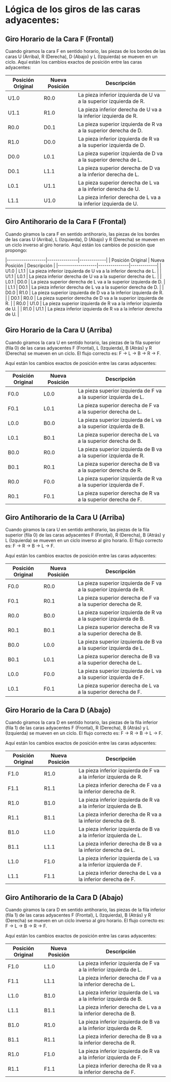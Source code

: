 # Lógica de los giros de las caras adyacentes:

## Giro Horario de la Cara F (Frontal)
Cuando giramos la cara F en sentido horario, las piezas de los bordes de las caras U (Arriba), R (Derecha), D (Abajo) y L (Izquierda) se mueven en un ciclo. Aquí están los cambios exactos de posición entre las caras adyacentes:

| Posición Original | Nueva Posición | Descripción |
|-------------------|---------------|-------------|
| U1.0              | R0.0          | La pieza inferior izquierda de U va a la superior izquierda de R. |
| U1.1              | R1.0          | La pieza inferior derecha de U va a la inferior izquierda de R. |
| R0.0              | D0.1          | La pieza superior izquierda de R va a la superior derecha de D. |
| R1.0              | D0.0          | La pieza inferior izquierda de R va a la superior izquierda de D. |
| D0.0              | L0.1          | La pieza superior izquierda de D va a la superior derecha de L. |
| D0.1              | L1.1          | La pieza superior derecha de D va a la inferior derecha de L. |
| L0.1              | U1.1          | La pieza superior derecha de L va a la inferior derecha de U. |
| L1.1              | U1.0          | La pieza inferior derecha de L va a la inferior izquierda de U. |

## Giro Antihorario de la Cara F (Frontal)
Cuando giramos la cara F en sentido antihorario, las piezas de los bordes de las caras U (Arriba), L (Izquierda), D (Abajo) y R (Derecha) se mueven en un ciclo inverso al giro horario. Aquí están los cambios de posición que propongo:

|-------------------|---------------|-------------|
| Posición Original | Nueva Posición | Descripción |
|-------------------|---------------|-------------|
| U1.0              | L1.1          | La pieza inferior izquierda de U va a la inferior derecha de L. |
| U1.1              | L0.1          | La pieza inferior derecha de U va a la superior derecha de L. |
| L0.1              | D0.0          | La pieza superior derecha de L va a la superior izquierda de D. |
| L1.1              | D0.1          | La pieza inferior derecha de L va a la superior derecha de D. |
| D0.0              | R1.0          | La pieza superior izquierda de D va a la inferior izquierda de R. |
| D0.1              | R0.0          | La pieza superior derecha de D va a la superior izquierda de R. |
| R0.0              | U1.0          | La pieza superior izquierda de R va a la inferior izquierda de U. |
| R1.0              | U1.1          | La pieza inferior izquierda de R va a la inferior derecha de U. |

## Giro Horario de la Cara U (Arriba)
Cuando giramos la cara U en sentido horario, las piezas de la fila superior (fila 0) de las caras adyacentes F (Frontal), L (Izquierda), B (Atrás) y R (Derecha) se mueven en un ciclo. El flujo correcto es: F → L → B → R → F.

Aquí están los cambios exactos de posición entre las caras adyacentes:

| Posición Original | Nueva Posición | Descripción |
|-------------------|---------------|-------------|
| F0.0              | L0.0          | La pieza superior izquierda de F va a la superior izquierda de L. |
| F0.1              | L0.1          | La pieza superior derecha de F va a la superior derecha de L. |
| L0.0              | B0.0          | La pieza superior izquierda de L va a la superior izquierda de B. |
| L0.1              | B0.1          | La pieza superior derecha de L va a la superior derecha de B. |
| B0.0              | R0.0          | La pieza superior izquierda de B va a la superior izquierda de R. |
| B0.1              | R0.1          | La pieza superior derecha de B va a la superior derecha de R. |
| R0.0              | F0.0          | La pieza superior izquierda de R va a la superior izquierda de F. |
| R0.1              | F0.1          | La pieza superior derecha de R va a la superior derecha de F. |


## Giro Antihorario de la Cara U (Arriba)
Cuando giramos la cara U en sentido antihorario, las piezas de la fila superior (fila 0) de las caras adyacentes F (Frontal), R (Derecha), B (Atrás) y L (Izquierda) se mueven en un ciclo inverso al giro horario. El flujo correcto es: F → R → B → L → F.

Aquí están los cambios exactos de posición entre las caras adyacentes:

| Posición Original | Nueva Posición | Descripción |
|-------------------|---------------|-------------|
| F0.0              | R0.0          | La pieza superior izquierda de F va a la superior izquierda de R. |
| F0.1              | R0.1          | La pieza superior derecha de F va a la superior derecha de R. |
| R0.0              | B0.0          | La pieza superior izquierda de R va a la superior izquierda de B. |
| R0.1              | B0.1          | La pieza superior derecha de R va a la superior derecha de B. |
| B0.0              | L0.0          | La pieza superior izquierda de B va a la superior izquierda de L. |
| B0.1              | L0.1          | La pieza superior derecha de B va a la superior derecha de L. |
| L0.0              | F0.0          | La pieza superior izquierda de L va a la superior izquierda de F. |
| L0.1              | F0.1          | La pieza superior derecha de L va a la superior derecha de F. |

## Giro Horario de la Cara D (Abajo)
Cuando giramos la cara D en sentido horario, las piezas de la fila inferior (fila 1) de las caras adyacentes F (Frontal), R (Derecha), B (Atrás) y L (Izquierda) se mueven en un ciclo. El flujo correcto es: F → R → B → L → F.

Aquí están los cambios exactos de posición entre las caras adyacentes:

| Posición Original | Nueva Posición | Descripción |
|-------------------|---------------|-------------|
| F1.0              | R1.0          | La pieza inferior izquierda de F va a la inferior izquierda de R. |
| F1.1              | R1.1          | La pieza inferior derecha de F va a la inferior derecha de R. |
| R1.0              | B1.0          | La pieza inferior izquierda de R va a la inferior izquierda de B. |
| R1.1              | B1.1          | La pieza inferior derecha de R va a la inferior derecha de B. |
| B1.0              | L1.0          | La pieza inferior izquierda de B va a la inferior izquierda de L. |
| B1.1              | L1.1          | La pieza inferior derecha de B va a la inferior derecha de L. |
| L1.0              | F1.0          | La pieza inferior izquierda de L va a la inferior izquierda de F. |
| L1.1              | F1.1          | La pieza inferior derecha de L va a la inferior derecha de F. |

## Giro Antihorario de la Cara D (Abajo)
Cuando giramos la cara D en sentido antihorario, las piezas de la fila inferior (fila 1) de las caras adyacentes F (Frontal), L (Izquierda), B (Atrás) y R (Derecha) se mueven en un ciclo inverso al giro horario. El flujo correcto es: F → L → B → R → F.

Aquí están los cambios exactos de posición entre las caras adyacentes:

| Posición Original | Nueva Posición | Descripción |
|-------------------|---------------|-------------|
| F1.0              | L1.0          | La pieza inferior izquierda de F va a la inferior izquierda de L. |
| F1.1              | L1.1          | La pieza inferior derecha de F va a la inferior derecha de L. |
| L1.0              | B1.0          | La pieza inferior izquierda de L va a la inferior izquierda de B. |
| L1.1              | B1.1          | La pieza inferior derecha de L va a la inferior derecha de B. |
| B1.0              | R1.0          | La pieza inferior izquierda de B va a la inferior izquierda de R. |
| B1.1              | R1.1          | La pieza inferior derecha de B va a la inferior derecha de R. |
| R1.0              | F1.0          | La pieza inferior izquierda de R va a la inferior izquierda de F. |
| R1.1              | F1.1          | La pieza inferior derecha de R va a la inferior derecha de F. |
